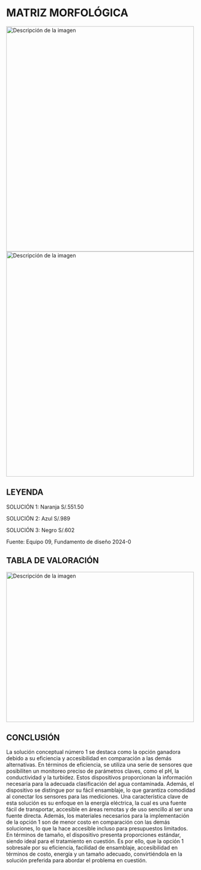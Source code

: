 # MATRIZ MORFOLÓGICA

<img width="500" height="600" src="https://github.com/Alexander-Manosalva-Peralta/Proyecto-De-Fundamentos/assets/156023729/e3681413-f1ba-45fb-bf8c-62c6b38d820a" alt="Descripción de la imagen"> 

<img width="500" height="600" src="https://github.com/Alexander-Manosalva-Peralta/Proyecto-De-Fundamentos/assets/156023729/2f5b03ba-600d-440e-a175-2d5d0b12fb43" alt="Descripción de la imagen"> 

## LEYENDA 

SOLUCIÓN 1: Naranja S/.551.50

SOLUCIÓN 2: Azul S/.989

SOLUCIÓN 3: Negro S/.602

Fuente: Equipo 09, Fundamento de diseño 2024-0

 ## TABLA DE VALORACIÓN

 <img width="500" height="400" src="https://github.com/Alexander-Manosalva-Peralta/Proyecto-De-Fundamentos/assets/156023729/a6a6bba3-4949-4e85-9885-3e7960c7f623)" alt="Descripción de la imagen"> 
 
 ## CONCLUSIÓN

 La solución conceptual número 1 se destaca como la opción ganadora debido a su eficiencia y
accesibilidad en comparación a las demás alternativas. En términos de eficiencia, se utiliza una
serie de sensores que posibiliten un monitoreo preciso de parámetros claves, como el pH, la
conductividad y la turbidez. Estos dispositivos proporcionan la información necesaria para la
adecuada clasificación del agua contaminada. Además, el dispositivo se distingue por su fácil
ensamblaje, lo que garantiza comodidad al conectar los sensores para las mediciones. Una
característica clave de esta solución es su enfoque en la energía eléctrica, la cual es una fuente
fácil de transportar, accesible en áreas remotas y de uso sencillo al ser una fuente directa.
Además, los materiales necesarios para la implementación de la opción 1 son de menor costo
en comparación con las demás soluciones, lo que la hace accesible incluso para presupuestos
limitados. En términos de tamaño, el dispositivo presenta proporciones estándar, siendo ideal
para el tratamiento en cuestión. Es por ello, que la opción 1 sobresale por su eficiencia, facilidad
de ensamblaje, accesibilidad en términos de costo, energía y un tamaño adecuado,
convirtiéndola en la solución preferida para abordar el problema en cuestión.
 
 

 
